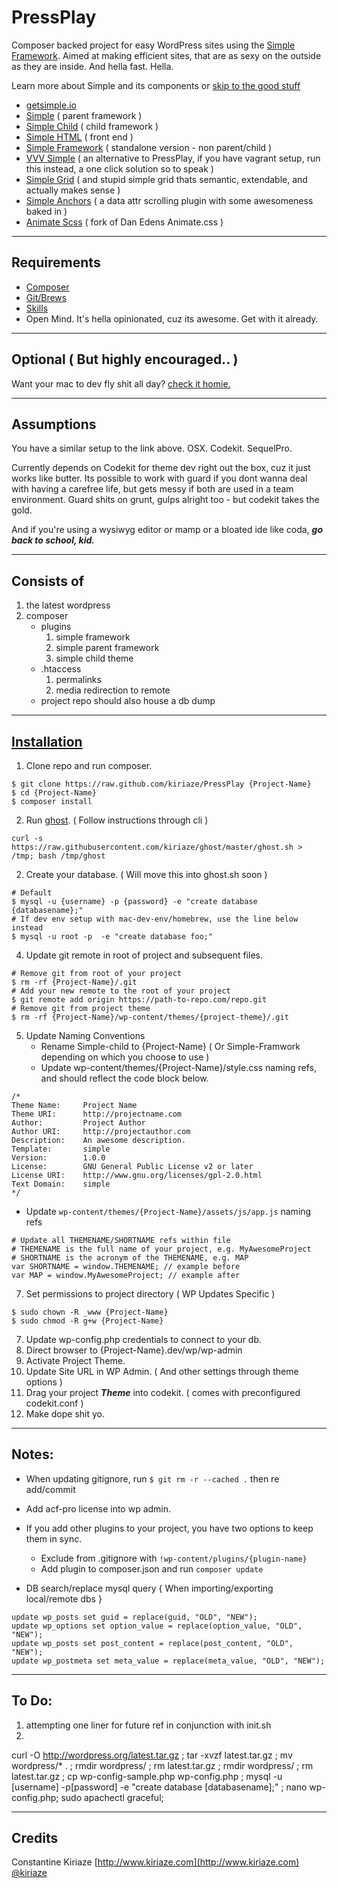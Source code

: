 # PressPlay

Composer backed project for easy WordPress sites using the [Simple Framework](http://getsimple.io/). Aimed at making efficient sites, that are as sexy on the outside as they are inside. And hella fast. Hella.

Learn more about Simple and its components or [skip to the good stuff](#installation)

- [getsimple.io](http://getsimple.io)
- [Simple](https://github.com/kiriaze/simple) ( parent framework )
- [Simple Child](https://github.com/kiriaze/simple-child) ( child framework )
- [Simple HTML](https://github.com/kiriaze/simple-html) ( front end )
- [Simple Framework](https://github.com/kiriaze/simple-framework) ( standalone version - non parent/child )
- [VVV Simple](https://github.com/kiriaze/vvv-simple) ( an alternative to PressPlay, if you have vagrant setup, run this instead, a one click solution so to speak )
- [Simple Grid](https://github.com/kiriaze/Simple-Grid) ( and stupid simple grid thats semantic, extendable, and actually makes sense )
- [Simple Anchors](https://github.com/kiriaze/SimpleAnchors) ( a data attr scrolling plugin with some awesomeness baked in )
- [Animate Scss](https://github.com/kiriaze/animate.scss) ( fork of Dan Edens Animate.css )

---

## Requirements
- [Composer](http://getcomposer.org/)
- [Git/Brews](http://brew.sh/)
- [Skills](http://bringvictory.com/)
- Open Mind. It's hella opinionated, cuz its awesome. Get with it already.

---

## Optional ( But highly encouraged.. )
Want your mac to dev fly shit all day? [check it homie.](https://github.com/kiriaze/mac-dev-env)

---

## Assumptions
You have a similar setup to the link above. OSX. Codekit. SequelPro.

Currently depends on Codekit for theme dev right out the box, cuz it just works like butter. Its possible to work with guard if you dont wanna deal with having a carefree life, but gets messy if both are used in a team environment. Guard shits on grunt, gulps alright too - but codekit takes the gold.

And if you're using a wysiwyg editor or mamp or a bloated ide like coda, **_go back to school, kid._**

---

## Consists of
1. the latest wordpress
2. composer
    * plugins
        1. simple framework
        2. simple parent framework
        3. simple child theme
    * .htaccess
        1. permalinks
        2. media redirection to remote
    * project repo should also house a db dump

---

## [Installation](id:installation)

1. Clone repo and run composer.
```
$ git clone https://raw.github.com/kiriaze/PressPlay {Project-Name}
$ cd {Project-Name}
$ composer install
```

2. Run [ghost](https://github.com/kiriaze/ghost). ( Follow instructions through cli )
```
curl -s https://raw.githubusercontent.com/kiriaze/ghost/master/ghost.sh > /tmp; bash /tmp/ghost
```

2. Create your database. ( Will move this into ghost.sh soon )
```
# Default
$ mysql -u {username} -p {password} -e "create database {databasename};"
# If dev env setup with mac-dev-env/homebrew, use the line below instead
$ mysql -u root -p  -e "create database foo;"
```

4. Update git remote in root of project and subsequent files.
```
# Remove git from root of your project
$ rm -rf {Project-Name}/.git
# Add your new remote to the root of your project
$ git remote add origin https://path-to-repo.com/repo.git
# Remove git from project theme
$ rm -rf {Project-Name}/wp-content/themes/{project-theme}/.git
```

5. Update Naming Conventions
	* Rename Simple-child to {Project-Name} ( Or Simple-Framwork depending on which you choose to use )
    * Update wp-content/themes/{Project-Name}/style.css naming refs, and should reflect the code block below.
```
/*
Theme Name:  	Project Name
Theme URI:  	http://projectname.com
Author:  		Project Author
Author URI:  	http://projectauthor.com
Description:  	An awesome description.
Template:       simple
Version:  		1.0.0
License: 		GNU General Public License v2 or later
License URI: 	http://www.gnu.org/licenses/gpl-2.0.html
Text Domain: 	simple
*/
```
* Update `wp-content/themes/{Project-Name}/assets/js/app.js` naming refs
```
# Update all THEMENAME/SHORTNAME refs within file
# THEMENAME is the full name of your project, e.g. MyAwesomeProject
# SHORTNAME is the acronym of the THEMENAME, e.g. MAP
var SHORTNAME = window.THEMENAME; // example before
var MAP = window.MyAwesomeProject; // example after
```

7. Set permissions to project directory ( WP Updates Specific )
```
$ sudo chown -R _www {Project-Name}
$ sudo chmod -R g+w {Project-Name}
```

7. Update wp-config.php credentials to connect to your db.
8. Direct browser to {Project-Name}.dev/wp/wp-admin
9. Activate Project Theme.
10. Update Site URL in WP Admin. ( And other settings through theme options )
11. Drag your project _**Theme**_ into codekit. ( comes with preconfigured codekit.conf )
12. Make dope shit yo.

---

## Notes:
* When updating gitignore, run `$ git rm -r --cached .` then re add/commit
* Add acf-pro license into wp admin.
* If you add other plugins to your project, you have two options to keep them in sync.
	* Exclude from .gitignore with `!wp-content/plugins/{plugin-name}`
	* Add plugin to composer.json and run `composer update`

* DB search/replace mysql query { When importing/exporting local/remote dbs }
```
update wp_posts set guid = replace(guid, "OLD", "NEW");
update wp_options set option_value = replace(option_value, "OLD", "NEW");
update wp_posts set post_content = replace(post_content, "OLD", "NEW");
update wp_postmeta set meta_value = replace(meta_value, "OLD", "NEW");
```

---

## To Do:
1. attempting one liner for future ref in conjunction with init.sh
2. 
curl -O http://wordpress.org/latest.tar.gz ; tar -xvzf latest.tar.gz ; mv wordpress/* . ; rmdir wordpress/ ; rm latest.tar.gz ; rmdir wordpress/ ; rm latest.tar.gz ; cp wp-config-sample.php wp-config.php ; mysql -u [username] -p[password] -e "create database [databasename];" ; nano wp-config.php; sudo apachectl graceful;

---

## Credits

Constantine Kiriaze
[http://www.kiriaze.com](http://www.kiriaze.com)
[@kiriaze](https://twitter.com/kiriaze)
